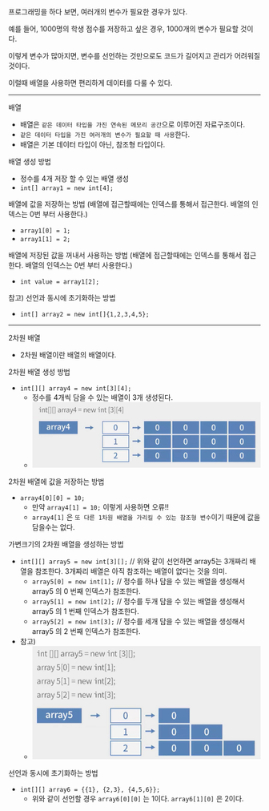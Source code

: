 프로그래밍을 하다 보면, 여러개의 변수가 필요한 경우가 있다.

예를 들어, 1000명의 학생 점수를 저장하고 싶은 경우, 1000개의 변수가 필요할 것이다.

이렇게 변수가 많아지면, 변수를 선언하는 것만으로도 코드가 길어지고 관리가 어려워질 것이다.

이럴때 배열을 사용하면 편리하게 데이터를 다룰 수 있다.


---

배열
- 배열은 `같은 데이터 타입을 가진 연속된 메모리 공간`으로 이루어진 자료구조이다.
- `같은 데이터 타입을 가진 여러개의 변수가 필요할 때 사용`한다.
- 배열은 기본 데이터 타입이 아닌, 참조형 타입이다.


배열 생성 방법
- 정수를 4개 저장 할 수 있는 배열 생성
- `int[] array1 = new int[4];`


배열에 값을 저장하는 방법 (배열에 접근할때에는 인덱스를 통해서 접근한다. 배열의 인덱스는 0번 부터 사용한다.)
- `array1[0] = 1;`
- `array1[1] = 2;`


배열에 저장된 값을 꺼내서 사용하는 방법 (배열에 접근할때에는 인덱스를 통해서 접근한다. 배열의 인덱스는 0번 부터 사용한다.)
- `int value = array1[2];` 


참고) 선언과 동시에 초기화하는 방법
- `int[] array2 = new int[]{1,2,3,4,5};`


---


2차원 배열
- 2차원 배열이란 배열의 배열이다.


2차원 배열 생성 방법
- `int[][] array4 = new int[3][4];`
  - 정수를 4개씩 담을 수 있는 배열이 3개 생성된다.
  - ![img.png](../../../docs/images/array(2).png)


2차원 배열에 값을 저장하는 방법
- `array4[0][0] = 10;`
  - 만약 `array4[1] = 10;` 이렇게 사용하면 오류!!
  - `array4[1]` 은 `또 다른 1차원 배열을 가리킬 수 있는 참조형 변수`이기 때문에 값을 담을수는 없다.


가변크기의 2차원 배열을 생성하는 방법
- `int[][] array5 = new int[3][];` // 위와 같이 선언하면 array5는 3개짜리 배열을 참조한다. 3개짜리 배열은 아직 참조하는 배열이 없다는 것을 의미.
  - `array5[0] = new int[1];` // 정수를 하나 담을 수 있는 배열을 생성해서 array5 의 0 번째 인덱스가 참조한다.
  - `array5[1] = new int[2];` // 정수를 두개 담을 수 있는 배열을 생성해서 array5 의 1 번째 인덱스가 참조한다.
  - `array5[2] = new int[3];` // 정수를 세개 담을 수 있는 배열을 생성해서 array5 의 2 번째 인덱스가 참조한다. 
- 참고)
  - ![img.png](../../../docs/images/array(2)-1.png)


선언과 동시에 초기화하는 방법
- `int[][] array6 = {{1}, {2,3}, {4,5,6}};`
  - 위와 같이 선언할 경우 `array6[0][0]` 는 1이다. `array6[1][0]` 은 2이다.

